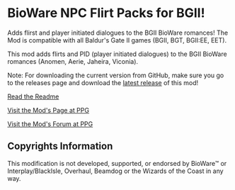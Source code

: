 # BioWare NPC Flirt Packs for BGII!
Adds flirst and player initiated dialogues to the BGII BioWare romances!
The Mod is compatible with all Baldur's Gate II games (BGII, BGT, BGII:EE, EET).

This mod adds flirts and PID (player initiated dialogues) to the BGII BioWare romances (Anomen, Aerie, Jaheira, Viconia).

Note: For downloading the current version from GitHub, make sure you go to the releases page and download the [latest release](https://github.com/Pocket-Plane-Group/NPC_Flirt_Packs/releases) of this mod!

[Read the Readme](http://mods.pocketplane.net/readmes/NPCFLIRT-README.txt)

[Visit the Mod's Page at PPG](http://www.pocketplane.net/npcflirt)

[Visit the Mod's Forum at PPG](http://forums.pocketplane.net/index.php/board,8.0.html)

## Copyrights Information

This modification is not developed, supported, or endorsed by BioWare™ or Interplay/BlackIsle, Overhaul, Beamdog or the Wizards of the Coast in any way.
